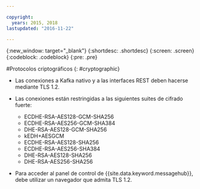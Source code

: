 ```yaml
---

copyright:
  years: 2015, 2018
lastupdated: "2016-11-22"

---
```


{:new_window: target="_blank"}
{:shortdesc: .shortdesc}
{:screen: .screen}
{:codeblock: .codeblock}
{:pre: .pre}


#Protocolos criptográficos
{: #cryptographic}


*  Las conexiones a Kafka nativo y a las interfaces REST
deben hacerse mediante TLS 1.2.
*  Las conexiones están restringidas a las siguientes
suites de cifrado fuerte:

      * ECDHE-RSA-AES128-GCM-SHA256
      * ECDHE-RSA-AES256-GCM-SHA384
      * DHE-RSA-AES128-GCM-SHA256
      * kEDH+AESGCM
      * ECDHE-RSA-AES128-SHA256
      * ECDHE-RSA-AES256-SHA384
      * DHE-RSA-AES128-SHA256
      * DHE-RSA-AES256-SHA256



*  Para acceder al panel de control
de
{{site.data.keyword.messagehub}},
debe utilizar un navegador que admita TLS 1.2.

